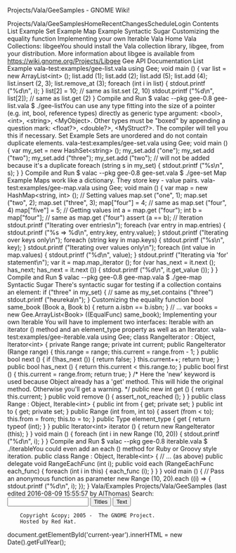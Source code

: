 Projects/Vala/GeeSamples - GNOME Wiki!
<!--
var search_hint = "Search";
//-->
Projects/Vala/GeeSamplesHomeRecentChangesScheduleLogin
Contents
List Example
Set Example
Map Example
Syntactic Sugar
Customizing the equality function
Implementing your own Iterable Vala Home Vala Collections: libgeeYou should install the Vala collection library, libgee, from your distribution. More information about libgee is available from https://wiki.gnome.org/Projects/Libgee Gee API Documentation 
List Example
vala-test:examples/gee-list.vala using Gee;
void main () {
    var list = new ArrayList&lt;int&gt; ();
    list.add (1);
    list.add (2);
    list.add (5);
    list.add (4);
    list.insert (2, 3);
    list.remove_at (3);
    foreach (int i in list) {
        stdout.printf (&quot;%d\n&quot;, i);
    }
    list[2] = 10;                       // same as list.set (2, 10)
    stdout.printf (&quot;%d\n&quot;, list[2]);    // same as list.get (2)
}
Compile and Run
$ valac --pkg gee-0.8 gee-list.vala
$ ./gee-listYou can use any type fitting into the size of a pointer (e.g. int, bool, reference types) directly as generic type argument: &lt;bool&gt;, &lt;int&gt;, &lt;string&gt;, &lt;MyObject&gt;. Other types must be &quot;boxed&quot; by appending a question mark: &lt;float?&gt;, &lt;double?&gt;, &lt;MyStruct?&gt;.  The compiler will tell you this if necessary. 
Set Example
Sets are unordered and do not contain duplicate elements. vala-test:examples/gee-set.vala using Gee;
void main () {
    var my_set = new HashSet&lt;string&gt; ();
    my_set.add (&quot;one&quot;);
    my_set.add (&quot;two&quot;);
    my_set.add (&quot;three&quot;);
    my_set.add (&quot;two&quot;);         // will not be added because it's a duplicate
    foreach (string s in my_set) {
        stdout.printf (&quot;%s\n&quot;, s);
    }
}
Compile and Run
$ valac --pkg gee-0.8 gee-set.vala
$ ./gee-set
Map Example
Maps work like a dictionary. They store key - value pairs. vala-test:examples/gee-map.vala using Gee;
void main () {
    var map = new HashMap&lt;string, int&gt; ();
    // Setting values
    map.set (&quot;one&quot;, 1);
    map.set (&quot;two&quot;, 2);
    map.set (&quot;three&quot;, 3);
    map[&quot;four&quot;] = 4;            // same as map.set (&quot;four&quot;, 4)
    map[&quot;five&quot;] = 5;
    // Getting values
    int a = map.get (&quot;four&quot;);
    int b = map[&quot;four&quot;];        // same as map.get (&quot;four&quot;)
    assert (a == b);
    // Iteration
    stdout.printf (&quot;Iterating over entries\n&quot;);
    foreach (var entry in map.entries) {
        stdout.printf (&quot;%s =&gt; %d\n&quot;, entry.key, entry.value);
    }
    stdout.printf (&quot;Iterating over keys only\n&quot;);
    foreach (string key in map.keys) {
        stdout.printf (&quot;%s\n&quot;, key);
    }
    stdout.printf (&quot;Iterating over values only\n&quot;);
    foreach (int value in map.values) {
        stdout.printf (&quot;%d\n&quot;, value);
    }
    stdout.printf (&quot;Iterating via 'for' statement\n&quot;);
    var it = map.map_iterator ();
    for (var has_next = it.next (); has_next; has_next = it.next ()) {
        stdout.printf (&quot;%d\n&quot;, it.get_value ());
    }
}
Compile and Run
$ valac --pkg gee-0.8 gee-map.vala
$ ./gee-map
Syntactic Sugar
There's syntactic sugar for testing if a collection contains an element: if (&quot;three&quot; in my_set) {    // same as my_set.contains (&quot;three&quot;)
    stdout.printf (&quot;heureka\n&quot;);
}
Customizing the equality function
bool same_book (Book a, Book b) {
    return a.isbn == b.isbn;
}
// ...
var books = new Gee.ArrayList&lt;Book&gt; ((EqualFunc) same_book);
Implementing your own Iterable
You will have to implement two interfaces: Iterable with an iterator () method and an element_type property as well as an Iterator. vala-test:examples/gee-iterable.vala using Gee;
class RangeIterator : Object, Iterator&lt;int&gt; {
    private Range range;
    private int current;
    public RangeIterator (Range range) {
        this.range = range;
        this.current = range.from - 1;
    }
    public bool next () {
        if (!has_next ()) {
            return false;
        }
        this.current++;
        return true;
    }
    public bool has_next () {
        return this.current &lt; this.range.to;
    }
    public bool first () {
        this.current = range.from;
        return true;
    }
    /* Here the 'new' keyword is used because Object already
       has a 'get' method. This will hide the original method.
       Otherwise you'll get a warning. */
    public new int get () {
        return this.current;
    }
    public void remove () {
        assert_not_reached ();
    }
}
public class Range : Object, Iterable&lt;int&gt; {
    public int from { get; private set; }
    public int to { get; private set; }
    public Range (int from, int to) {
        assert (from &lt; to);
        this.from = from;
        this.to = to;
    }
    public Type element_type {
        get { return typeof (int); }
    }
    public Iterator&lt;int&gt; iterator () {
        return new RangeIterator (this);
    }
}
void main () {
    foreach (int i in new Range (10, 20)) {
        stdout.printf (&quot;%d\n&quot;, i);
    }
}
Compile and Run
$ valac --pkg gee-0.8 iterable.vala
$ ./iterableYou could even add an each () method for Ruby or Groovy style iteration. public class Range : Object, Iterable&lt;int&gt; {
    // ... (as above)
    public delegate void RangeEachFunc (int i);
    public void each (RangeEachFunc each_func) {
        foreach (int i in this) {
            each_func (i);
        }
    }
}
void main () {
    // Pass an anonymous function as parameter
    new Range (10, 20).each ((i) =&gt; {
        stdout.printf (&quot;%d\n&quot;, i);
    });
}
 Vala/Examples Projects/Vala/GeeSamples  (last edited 2016-08-09 15:55:57 by AlThomas)
Search:
<input id="searchinput" type="text" name="value" value="" size="20"
    onfocus="searchFocus(this)" onblur="searchBlur(this)"
    onkeyup="searchChange(this)" onchange="searchChange(this)" alt="Search">
<input id="titlesearch" name="titlesearch" type="submit"
    value="Titles" alt="Search Titles">
<input id="fullsearch" name="fullsearch" type="submit"
    value="Text" alt="Search Full Text">
<!--// Initialize search form
var f = document.getElementById('searchform');
f.getElementsByTagName('label')[0].style.display = 'none';
var e = document.getElementById('searchinput');
searchChange(e);
searchBlur(e);
//-->
        Copyright &copy; 2005 -  The GNOME Project.
        Hosted by Red Hat.
  document.getElementById('current-year').innerHTML = new Date().getFullYear();
